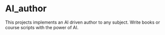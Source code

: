 # AI_author
This projects implements an AI driven author to any subject. Write books or course scripts with the power of AI.
